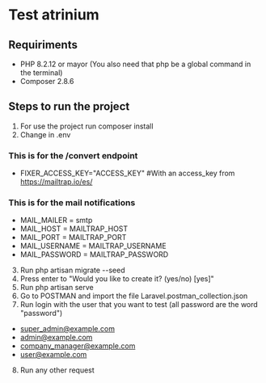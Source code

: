 # Test atrinium

## Requiriments 
- PHP 8.2.12 or mayor (You also need that php be a global command in the terminal)
- Composer 2.8.6

## Steps to run the project
1) For use the project run composer install
2) Change in .env 
### This is for the /convert endpoint
- FIXER_ACCESS_KEY="ACCESS_KEY" #With an access_key from https://mailtrap.io/es/
### This is for the mail notifications
- MAIL_MAILER = smtp
- MAIL_HOST = MAILTRAP_HOST
- MAIL_PORT = MAILTRAP_PORT
- MAIL_USERNAME = MAILTRAP_USERNAME
- MAIL_PASSWORD = MAILTRAP_PASSWORD
3) Run php artisan migrate --seed
4) Press enter to "Would you like to create it? (yes/no) [yes]"
5) Run php artisan serve
6) Go to POSTMAN and import the file Laravel.postman_collection.json
7) Run login with the user that you want to test (all password are the word "password")
- super_admin@example.com
- admin@example.com
- company_manager@example.com
- user@example.com
8) Run any other request
